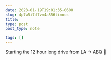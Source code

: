 ```yaml
---
date: 2023-01-19T19:01:35-0600
slug: 4p7w5i7d7vm4a856timocs
title: 
type: post
post_type: note

tags: []
---
```

Starting the 12 hour long drive from LA → ABQ 🚙



